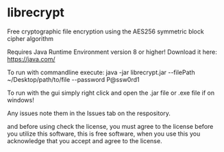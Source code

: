 # librecrypt
Free cryptographic file encryption using the AES256 symmetric block cipher algorithm

Requires Java Runtime Environment version 8 or higher!
Download it here: https://java.com/

To run with commandline execute:
java -jar librecrypt.jar --filePath ~/Desktop/path/to/file --password P@ssw0rd1

To run with the gui simply right click and open the .jar file or .exe file if on windows!

Any issues note them in the Issues tab on the respository.

and before using check the license, you must agree to the license before you utilize this software, this is free software,
when you use this you acknowledge that you accept and agree to the license.
